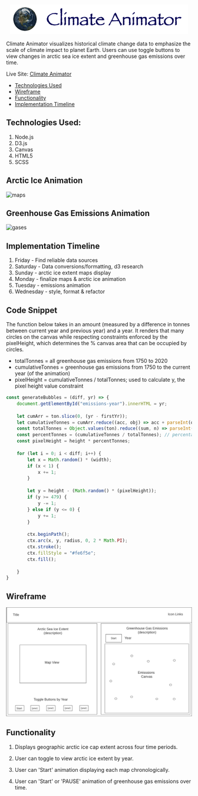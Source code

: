 <p align="center">
  <img src="./assets/website_logo.png">
</p>

Climate Animator visualizes historical climate change data to emphasize the scale of climate impact to planet Earth. Users can use toggle buttons to view changes in arctic sea ice extent and greenhouse gas emissions over time.

Live Site: [Climate Animator](https://sodea1.github.io/climate_animator/)

* [Technologies Used](#technologies-used)
* [Wireframe](#wireframe)
* [Functionality](#functionality)
* [Implementation Timeline](#implementation-timeline)


## Technologies Used:

1. Node.js
2. D3.js
3. Canvas
4. HTML5
5. SCSS

## Arctic Ice Animation
![maps](https://user-images.githubusercontent.com/40174573/173451989-530f47e0-a149-4cc2-877a-82768166f7ab.gif)
## Greenhouse Gas Emissions Animation
![gases](https://user-images.githubusercontent.com/40174573/173451650-a8fa34ee-5f1d-46e4-b90c-941e71bbdeb8.gif)

## Implementation Timeline

1. Friday - Find reliable data sources
2. Saturday - Data conversions/formatting, d3 research
3. Sunday - arctic ice extent maps display
4. Monday - finalize maps & arctic ice animation
5. Tuesday - emissions animation
6. Wednesday - style, format & refactor

## Code Snippet

The function below takes in an amount (measured by a difference in tonnes between current year and previous year) and a year. It renders that many circles on the canvas while respecting constraints enforced by the pixelHeight, which determines the % canvas area that can be occupied by circles.

  * totalTonnes = all greenhouse gas emissions from 1750 to 2020
  * cumulativeTonnes = greenhouse gas emissions from 1750 to the current year (of the animation)
  * pixelHeight = cumulativeTonnes / totalTonnes; used to calculate y, the pixel height value constraint 

```js
const generateBubbles = (diff, yr) => {
    document.getElementById("emissions-year").innerHTML = yr;

    let cumArr = ton.slice(0, (yr - firstYr));
    let cumulativeTonnes = cumArr.reduce((acc, obj) => acc + parseInt(obj.tonnes), 0)
    const totalTonnes = Object.values(ton).reduce((sum, n) => parseInt(n.tonnes) + sum, 0);
    const percentTonnes = (cumulativeTonnes / totalTonnes); // percentage of container filled based on year
    const pixelHeight = height * percentTonnes;

    for (let i = 0; i < diff; i++) {
        let x = Math.random() * (width);
        if (x < 1) {
            x += 1;
        }

        let y = height - (Math.random() * (pixelHeight));
        if (y >= 479) {
            y -= 1;
        } else if (y <= 0) {
            y += 1;
        }
        
        ctx.beginPath();
        ctx.arc(x, y, radius, 0, 2 * Math.PI);
        ctx.stroke();
        ctx.fillStyle = "#fe6f5e";
        ctx.fill();

    }    
}
```

## Wireframe

![alt text](./assets//wireframev3.png "wireframe")

## Functionality

1. Displays geographic arctic ice cap extent across four time periods.

2. User can toggle to view arctic ice extent by year.

3. User can 'Start' animation displaying each map chronologically.

4. User can 'Start' or 'PAUSE' animation of greenhouse gas emissions over time.

